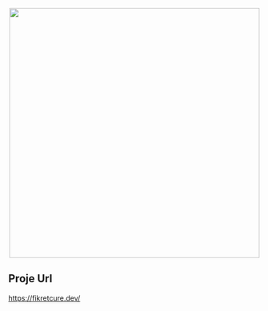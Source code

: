<p align="center"><a href="https://github.com/fikretcure/FikretCureDev" target="_blank"><img src="https://fikretcure.dev/storage/repos/FikretCureDev.jpg" width="500"></a></p>


## Proje Url
https://fikretcure.dev/
